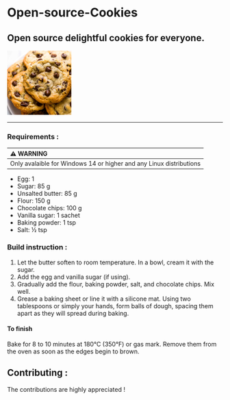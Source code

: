# Open-source-Cookies
Open source delightful cookies for everyone.
---

<img src="cookies.jpeg" height="150"/>

---
### Requirements :
| :warning: WARNING          |
|:---------------------------|
| Only avalaible for Windows 14 or higher and any Linux distributions|

* Egg: 1
* Sugar: 85 g
* Unsalted butter: 85 g
* Flour: 150 g
* Chocolate chips: 100 g
* Vanilla sugar: 1 sachet
* Baking powder: 1 tsp
* Salt: ½ tsp


### Build instruction :
1. Let the butter soften to room temperature. In a bowl, cream it with the sugar.
2. Add the egg and vanilla sugar (if using).
3. Gradually add the flour, baking powder, salt, and chocolate chips. Mix well.
4. Grease a baking sheet or line it with a silicone mat. Using two tablespoons or simply your hands, form balls of dough, spacing them apart as they will spread during baking.

#### To finish
Bake for 8 to 10 minutes at 180°C (350°F) or gas mark.
Remove them from the oven as soon as the edges begin to brown.

## Contributing :
The contributions are highly appreciated !
